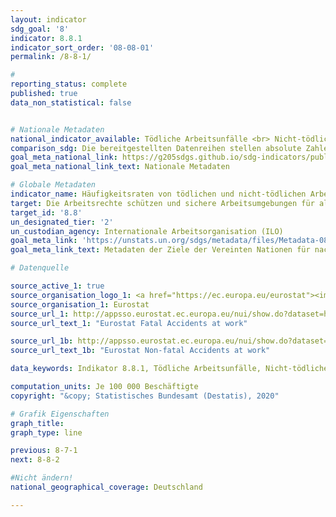 ```yaml
---
layout: indicator
sdg_goal: '8'
indicator: 8.8.1
indicator_sort_order: '08-08-01'
permalink: /8-8-1/

#
reporting_status: complete
published: true
data_non_statistical: false


# Nationale Metadaten
national_indicator_available: Tödliche Arbeitsunfälle <br> Nicht-tödliche Arbeitsunfälle
comparison_sdg: Die bereitgestellten Datenreihen stellen absolute Zahlen dar anstatt der in den globalen Metadaten vorzugsweise geforderten Häufigkeitsraten. Da diese jedoch als mögliche Alternative in den globalen Metadaten aufgeführt werden, entsprechen die bereitgestellen Datenreihen den globalen SDG-Metadaten.
goal_meta_national_link: https://g205sdgs.github.io/sdg-indicators/public/MetaDe/8.8.1.pdf
goal_meta_national_link_text: Nationale Metadaten

# Globale Metadaten
indicator_name: Häufigkeitsraten von tödlichen und nicht-tödlichen Arbeitsunfällen, nach Geschlecht und Migrationsstatus
target: Die Arbeitsrechte schützen und sichere Arbeitsumgebungen für alle Arbeitnehmer, einschließlich der Wanderarbeitnehmer, insbesondere der Wanderarbeitnehmerinnen, und der Menschen in prekären Beschäftigungsverhältnissen, fördern
target_id: '8.8'
un_designated_tier: '2'
un_custodian_agency: Internationale Arbeitsorganisation (ILO)
goal_meta_link: 'https://unstats.un.org/sdgs/metadata/files/Metadata-08-08-01.pdf'
goal_meta_link_text: Metadaten der Ziele der Vereinten Nationen für nachhaltige Entwicklung

# Datenquelle

source_active_1: true
source_organisation_logo_1: <a href="https://ec.europa.eu/eurostat"><img src="https://g205sdgs.github.io/sdg-indicators/public/logos/eurostat.png" alt="Logo Eurostat" /></a>
source_organisation_1: Eurostat
source_url_1: http://appsso.eurostat.ec.europa.eu/nui/show.do?dataset=hsw_n2_02&lang=en
source_url_text_1: "Eurostat Fatal Accidents at work"

source_url_1b: http://appsso.eurostat.ec.europa.eu/nui/show.do?dataset=hsw_n2_01&lang=en
source_url_text_1b: "Eurostat Non-fatal Accidents at work"

data_keywords: Indikator 8.8.1, Tödliche Arbeitsunfälle, Nicht-tödliche Arbeitsunfälle, Internationale Arbeitsorganisation (ILO)

computation_units: Je 100 000 Beschäftigte
copyright: "&copy; Statistisches Bundesamt (Destatis), 2020"

# Grafik Eigenschaften
graph_title:
graph_type: line

previous: 8-7-1
next: 8-8-2

#Nicht ändern!
national_geographical_coverage: Deutschland

---
```

